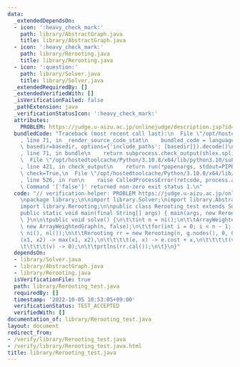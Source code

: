 ```yaml
---
data:
  _extendedDependsOn:
  - icon: ':heavy_check_mark:'
    path: library/AbstractGraph.java
    title: library/AbstractGraph.java
  - icon: ':heavy_check_mark:'
    path: library/Rerooting.java
    title: library/Rerooting.java
  - icon: ':question:'
    path: library/Solver.java
    title: library/Solver.java
  _extendedRequiredBy: []
  _extendedVerifiedWith: []
  _isVerificationFailed: false
  _pathExtension: java
  _verificationStatusIcon: ':heavy_check_mark:'
  attributes:
    PROBLEM: https://judge.u-aizu.ac.jp/onlinejudge/description.jsp?id=GRL_5_B
  bundledCode: "Traceback (most recent call last):\n  File \"/opt/hostedtoolcache/Python/3.10.8/x64/lib/python3.10/site-packages/onlinejudge_verify/documentation/build.py\"\
    , line 71, in _render_source_code_stat\n    bundled_code = language.bundle(stat.path,\
    \ basedir=basedir, options={'include_paths': [basedir]}).decode()\n  File \"/opt/hostedtoolcache/Python/3.10.8/x64/lib/python3.10/site-packages/onlinejudge_verify/languages/user_defined.py\"\
    , line 71, in bundle\n    return subprocess.check_output(shlex.split(command))\n\
    \  File \"/opt/hostedtoolcache/Python/3.10.8/x64/lib/python3.10/subprocess.py\"\
    , line 421, in check_output\n    return run(*popenargs, stdout=PIPE, timeout=timeout,\
    \ check=True,\n  File \"/opt/hostedtoolcache/Python/3.10.8/x64/lib/python3.10/subprocess.py\"\
    , line 526, in run\n    raise CalledProcessError(retcode, process.args,\nsubprocess.CalledProcessError:\
    \ Command '['false']' returned non-zero exit status 1.\n"
  code: "// verification-helper: PROBLEM https://judge.u-aizu.ac.jp/onlinejudge/description.jsp?id=GRL_5_B\n\
    \npackage library;\n\nimport library.Solver;\nimport library.AbstractGraph;\n\
    import library.Rerooting;\n\npublic class Rerooting_test extends Solver {\n\t\
    public static void main(final String[] args) { main(args, new Rerooting_test());\
    \ }\n\n\tpublic void solve() {\n\t\tint n = ni();\n\t\tArrayWeightedGraph g =\
    \ new ArrayWeightedGraph(n, false);\n\t\tfor(int i = 0; i < n - 1; i ++) g.add(ni(),\
    \ ni(), nl());\n\t\tRerooting rr = new Rerooting(n, g.nodes(), 0, 0,\n\t\t\t\t\
    (x1, x2) -> max(x1, x2),\n\t\t\t\t(e, x) -> e.cost + x,\n\t\t\t\t(v, x) -> x,\n\
    \t\t\t\t(v) -> 0);\n\t\tprtlns(rr.cal());\n\t}\n}"
  dependsOn:
  - library/Solver.java
  - library/AbstractGraph.java
  - library/Rerooting.java
  isVerificationFile: true
  path: library/Rerooting_test.java
  requiredBy: []
  timestamp: '2022-10-05 10:53:05+09:00'
  verificationStatus: TEST_ACCEPTED
  verifiedWith: []
documentation_of: library/Rerooting_test.java
layout: document
redirect_from:
- /verify/library/Rerooting_test.java
- /verify/library/Rerooting_test.java.html
title: library/Rerooting_test.java
---
```

